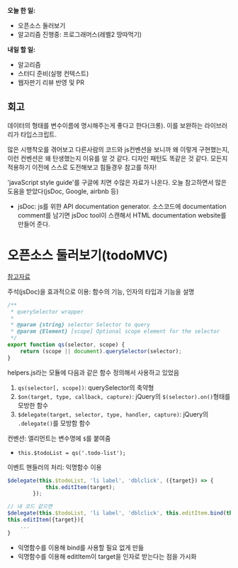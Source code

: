 **오늘 한 일:**

* 오픈소스 둘러보기
* 알고리즘 진행중: 프로그래머스(레벨2 땅따먹기)



**내일 할 일:**

* 알고리즘
* 스터디 준비(실행 컨텍스트)
* 웹자판기 리뷰 반영 및 PR



## 회고

데이터의 형태를 변수이름에 명시해주는게 좋다고 한다(크롱). 이를 보완하는 라이브러리가 타입스크립트.

많은 시행착오를 겪어보고 다른사람의 코드와 js컨벤션을 보니까 왜 이렇게 구현했는지, 이런 컨벤션은 왜 탄생했는지 이유를 알 것 같다. 디자인 패턴도 똑같은 것 같다. 모든지 적용하기 이전에 스스로 도전해보고 힘들경우 참고를 하자!

'javaScript style guide'를 구글에 치면 수많은 자료가 나온다. 오늘 참고하면서 많은 도움을 받았다(jsDoc, Google, airbnb 등)

* jsDoc: js를 위한 API documentation generator. 소스코드에 documentation comment를 남기면 jsDoc tool이 스캔해서 HTML documentation website를 만들어 준다.



# 오픈소스 둘러보기(todoMVC)

[참고자료](https://github.com/tastejs/todomvc/blob/gh-pages/examples/vanilla-es6/src/view.js)

주석(jsDoc)을 효과적으로 이용: 함수의 기능, 인자의 타입과 기능을 설명

```javascript
/**
 * querySelector wrapper
 *
 * @param {string} selector Selector to query
 * @param {Element} [scope] Optional scope element for the selector
 */
export function qs(selector, scope) {
	return (scope || document).querySelector(selector);
}
```

helpers.js라는 모듈에 다음과 같은 함수 정의해서 사용하고 있었음

1. `qs(selector[, scope])`: querySelector의 축약형
2. `$on(target, type, callback, capture)`: jQuery의 `$(selector).on()`형태를 모방한 함수
3. `$delegate(target, selector, type, handler, capture)`: jQuery의 `.delegate()`를 모방함 함수

컨벤션: 엘리먼트는 변수명에 `$`를 붙여줌

* `this.$todoList = qs('.todo-list');`

이벤트 핸들러의 처리: 익명함수 이용

```javascript
$delegate(this.$todoList, 'li label', 'dblclick', ({target}) => {
			this.editItem(target);
		});

// 내 코드 같으면
$delegate(this.$todoList, 'li label', 'dblclick', this.editItem.bind(this))
this.editItem({target}){
    ...
}
```

* 익명함수를 이용해 bind를 사용할 필요 없게 만듦
* 익명함수를 이용해 editItem이 target을 인자로 받는다는 점을 가시화

